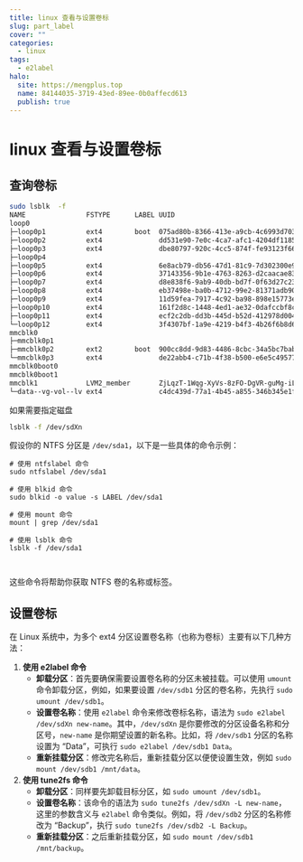 ```yaml
---
title: linux 查看与设置卷标
slug: part_label
cover: ""
categories:
  - linux
tags:
  - e2label
halo:
  site: https://mengplus.top
  name: 84144035-3719-43ed-89ee-0b0affecd613
  publish: true
---
```

# linux 查看与设置卷标



## 查询卷标

```bash
sudo lsblk  -f
NAME               FSTYPE      LABEL UUID                                   FSAVAIL FSUSE% MOUNTPOINT
loop0
├─loop0p1          ext4        boot  075ad80b-8366-413e-a9cb-4c6993d703de
├─loop0p2          ext4              dd531e90-7e0c-4ca7-afc1-4204df1185ee
├─loop0p3          ext4              dbe80797-920c-4cc5-874f-fe93123f66d8
├─loop0p4
├─loop0p5          ext4              6e8acb79-db56-47d1-81c9-7d302300e97b
├─loop0p6          ext4              37143356-9b1e-4763-8263-d2caacae8375
├─loop0p7          ext4              d8e838f6-9ab9-40db-bd7f-0f63d27c233c
├─loop0p8          ext4              eb37498e-ba0b-4712-99e2-81371adb90fc
├─loop0p9          ext4              11d59fea-7917-4c92-ba98-898e15773ea6
├─loop0p10         ext4              161f2d8c-1448-4ed1-ae32-0dafccbf8cb5
├─loop0p11         ext4              ecf2c2db-dd3b-445d-b52d-412978d00488
└─loop0p12         ext4              3f4307bf-1a9e-4219-b4f3-4b26f6b8d672
mmcblk0
├─mmcblk0p1
├─mmcblk0p2        ext2        boot  900cc8dd-9d83-4486-8cbc-34a5bc7bab1f     58.2M    48% /boot
└─mmcblk0p3        ext4              de22abb4-c71b-4f38-b500-e6e5c49577f7      1.5G    74% /
mmcblk0boot0
mmcblk0boot1
mmcblk1            LVM2_member       ZjLqzT-1Wqg-XyVs-8zFO-DgVR-guMg-iLqe99
└─data--vg-vol--lv ext4              c4dc439d-77a1-4b45-a855-346b345e1fcc     11.8G    19% /mnt/b

```

如果需要指定磁盘

```bash
lsblk -f /dev/sdXn
```

假设你的 NTFS 分区是 `/dev/sda1`，以下是一些具体的命令示例：

```
# 使用 ntfslabel 命令
sudo ntfslabel /dev/sda1

# 使用 blkid 命令
sudo blkid -o value -s LABEL /dev/sda1

# 使用 mount 命令
mount | grep /dev/sda1

# 使用 lsblk 命令
lsblk -f /dev/sda1

    
```

这些命令将帮助你获取 NTFS 卷的名称或标签。

## 设置卷标

在 Linux 系统中，为多个 ext4 分区设置卷名称（也称为卷标）主要有以下几种方法：

1. **使用 e2label 命令**
   - **卸载分区**：首先要确保需要设置卷名称的分区未被挂载。可以使用 `umount` 命令卸载分区，例如，如果要设置 `/dev/sdb1` 分区的卷名称，先执行 `sudo umount /dev/sdb1`。
   - **设置卷名称**：使用 `e2label` 命令来修改卷标名称，语法为 `sudo e2label /dev/sdXn new-name`。其中，`/dev/sdXn` 是你要修改的分区设备名称和分区号，`new-name` 是你期望设置的新名称。比如，将 `/dev/sdb1` 分区的名称设置为 “Data”，可执行 `sudo e2label /dev/sdb1 Data`。
   - **重新挂载分区**：修改完名称后，重新挂载分区以便使设置生效，例如 `sudo mount /dev/sdb1 /mnt/data`。
2. **使用 tune2fs 命令**
   - **卸载分区**：同样要先卸载目标分区，如 `sudo umount /dev/sdb1`。
   - **设置卷名称**：该命令的语法为 `sudo tune2fs /dev/sdXn -L new-name`，这里的参数含义与 `e2label` 命令类似。例如，将 `/dev/sdb2` 分区的名称修改为 “Backup”，执行 `sudo tune2fs /dev/sdb2 -L Backup`。
   - **重新挂载分区**：之后重新挂载分区，如 `sudo mount /dev/sdb1 /mnt/backup`。